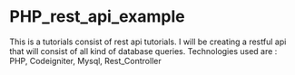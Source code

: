 # PHP_rest_api_example
This is a tutorials consist of rest api tutorials. I will be creating a restful api that will consist of all kind of database queries. Technologies used are : PHP, Codeigniter, Mysql, Rest_Controller
